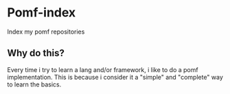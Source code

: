 # Pomf-index
Index my pomf repositories

## Why do this?
Every time i try to learn a lang and/or framework, i like to do a pomf implementation. This is because i consider it a "simple" and "complete" way to learn the basics.

